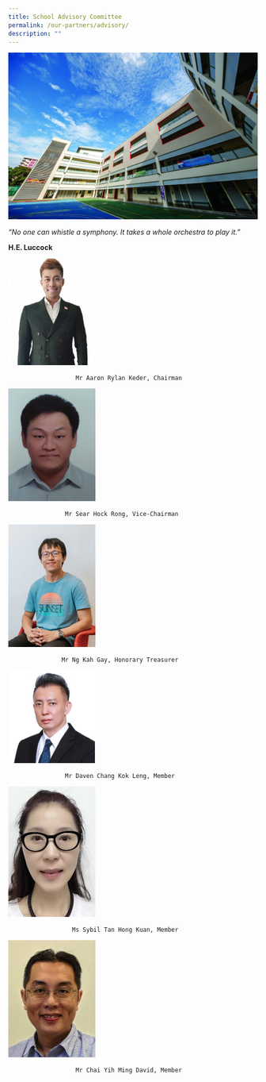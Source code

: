```yaml
---
title: School Advisory Committee
permalink: /our-partners/advisory/
description: ""
---
```

![](/images/Our-Heritage-e1570003294657.jpg)

*“No one can whistle a symphony. It takes a whole orchestra to play it.”*

**H.E. Luccock**

<img src="/images/aaron.jpg"  
     style="width:35%">


                       Mr Aaron Rylan Keder, Chairman

<img src="/images/Sear%20Hock%20Rong.jpg"   style="width:35%">


                    Mr Sear Hock Rong, Vice-Chairman

<img src="/images/ng-kah.jpg"  
     style="width:35%">

                   Mr Ng Kah Gay, Honorary Treasurer

<img src="/images/Daven.jpg"  
     style="width:35%">

                    Mr Daven Chang Kok Leng, Member

<img src="/images/Sybil%20Tan.jpg"  
     style="width:35%">

                      Ms Sybil Tan Hong Kuan, Member

<img src="/images/david.jpg"  
     style="width:35%">

                       Mr Chai Yih Ming David, Member